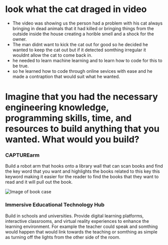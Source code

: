 # look what the cat draged in video

- The video was showing us the person had a problem with his cat always bringing in dead animals that it had killed or bringing things from the outside inside the house creating a horible smell and a shock for the owner.
- The man didnt want to kick the cat out for good so he decided he wanted to keep the cat out but if it detected somthing irregular it wouldnt allow the cat to come back in.
- he needed to learn machine learning and to learn how to code for this to be true.
- so he learned how to code through online sevices with ease and he made a contraption that would suit what he wanted.

# Imagine that you had the necessary engineering knowledge, programming skills, time, and resources to build anything that you wanted. What would you build? 

### CAPTUREarm

<p>Build a robot arm that hooks onto a library wall that can scan books and find the key word that you want and highlights the books related to this key this keyword making it easier for the reader to find the books that they want to read and it will pull out the book.

![Image of book case](image-1.png)

### Immersive Educational Technology Hub

<p>Build in schools and universities. Provide digital learning platforms, interactive classrooms, and virtual reality experiences to enhance the learning environment. For example the teacher could speak and somthing would happen that would link towards the teaching or somthing as simple as turning off the lights from the other side of the room.





